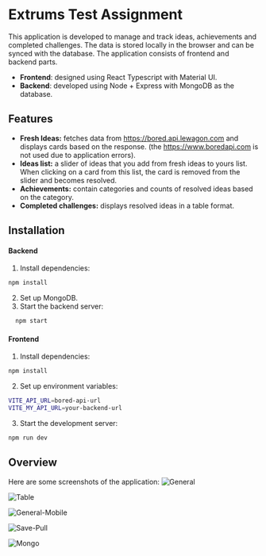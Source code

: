 # Extrums Test Assignment

This application is developed to manage and track ideas, achievements and completed challenges. The data is stored locally in the browser and can be synced with the database. The application consists of frontend and backend parts.

- **Frontend**: designed using React Typescript with Material UI.
- **Backend**: developed using Node + Express with MongoDB as the database.

## Features

- **Fresh Ideas:** fetches data from https://bored.api.lewagon.com and displays cards based on the response. (the https://www.boredapi.com is not used due to application errors).
- **Ideas list:** a slider of ideas that you add from fresh ideas to yours list. When clicking on a card from this list, the card is removed from the slider and becomes resolved.
- **Achievements:** contain categories and counts of resolved ideas based on the category.
- **Completed challenges:** displays resolved ideas in a table format.

## Installation

#### Backend

1. Install dependencies:

```bash
npm install
```

2. Set up MongoDB.
3. Start the backend server:

```bash
  npm start
```

#### Frontend

1. Install dependencies:

```bash
npm install
```

2. Set up environment variables:

```bash
VITE_API_URL=bored-api-url
VITE_MY_API_URL=your-backend-url
```

3. Start the development server:

```bash
npm run dev
```

## Overview
Here are some screenshots of the application:
![General](https://drive.google.com/file/d/1nV0cFimtA7_VWUIM_4y6Bl1sVJwmGJN2/view?usp=drive_link)

![Table](https://drive.google.com/file/d/1T_m0jgPc5Vphkt1rUpzMJTqjbQny2gI7/view?usp=drive_link)

![General-Mobile](https://drive.google.com/file/d/1PLexEDfMxs6R7t0Xi3caQ_a3H_cQVqZ0/view?usp=drive_link)

![Save-Pull](https://drive.google.com/file/d/1isx3-qEvQ1MmswdznsRFrGQTNB5Wc9na/view?usp=drive_link)

![Mongo](https://drive.google.com/file/d/1YhfYvc8_CnuB_ze3SHck_-N8AKisLAeV/view?usp=drive_link)